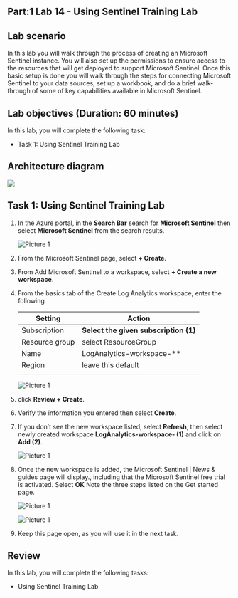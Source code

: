 ## Part:1 Lab 14 - Using Sentinel Training Lab 

## Lab scenario
In this lab you will walk through the process of creating an  Microsoft Sentinel instance.  You will also set up the permissions to ensure access to the resources that will get deployed to support  Microsoft Sentinel.  Once this basic setup is done you will walk through the steps for connecting Microsoft Sentinel to your data sources, set up a workbook, and do a brief walk-through of some of key capabilities available in Microsoft Sentinel. 

## Lab objectives (Duration: 60 minutes)

In this lab, you will complete the following task:

+ Task 1: Using Sentinel Training Lab 

## Architecture diagram

![](../media/part1lab03.png)

## Task 1:  Using Sentinel Training Lab 

1. In the Azure portal, in the **Search Bar** search for **Microsoft Sentinel** then select **Microsoft Sentinel** from the search results. 

   ![Picture 1](../media/image_7.png)

1. From the Microsoft Sentinel page, select **+ Create**.

1. From Add Microsoft Sentinel to a workspace, select **+ Create a new workspace**.

1. From the basics tab of the Create Log Analytics workspace, enter the following

    | Setting | Action |
    | -- | -- |
    | Subscription |  **Select the given subscription (1)**  |
    | Resource group | select ResourceGroup |
    | Name | LogAnalytics-workspace-<inject key="DeploymentID" enableCopy="false"/>** |
    | Region | leave this default |
    |||

    ![Picture 1](../media/image1-lab7.png)

1. click **Review + Create**.   

1. Verify the information you entered then select **Create**.

1. If you don’t see the new workspace listed, select **Refresh**, then select newly created workspace **LogAnalytics-workspace-<inject key="DeploymentID" enableCopy="false"/> (1)** and click on **Add (2)**.

   ![Picture 1](../media/image2-lab(7).png)

1. Once the new workspace is added, the Microsoft Sentinel | News & guides page will display., including that the Microsoft Sentinel free trial is activated. Select **OK**  Note the three steps listed on the Get started page.

   ![Picture 1](../media/image_8.png)
   
   ![Picture 1](../media/image_9.png)

1. Keep this page open, as you will use it in the next task.

## Review
In this lab, you will complete the following tasks:
+ Using Sentinel Training Lab 
